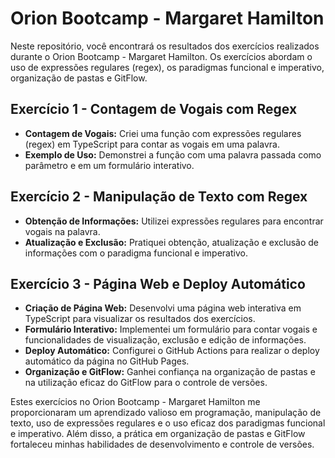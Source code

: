 # Orion Bootcamp - Margaret Hamilton

Neste repositório, você encontrará os resultados dos exercícios realizados durante o Orion Bootcamp - Margaret Hamilton. Os exercícios abordam o uso de expressões regulares (regex), os paradigmas funcional e imperativo, organização de pastas e GitFlow.

## Exercício 1 - Contagem de Vogais com Regex

- **Contagem de Vogais:** Criei uma função com expressões regulares (regex) em TypeScript para contar as vogais em uma palavra.
- **Exemplo de Uso:** Demonstrei a função com uma palavra passada como parâmetro e em um formulário interativo.

## Exercício 2 - Manipulação de Texto com Regex

- **Obtenção de Informações:** Utilizei expressões regulares para encontrar vogais na palavra.
- **Atualização e Exclusão:** Pratiquei obtenção, atualização e exclusão de informações com o paradigma funcional e imperativo.

## Exercício 3 - Página Web e Deploy Automático

- **Criação de Página Web:** Desenvolvi uma página web interativa em TypeScript para visualizar os resultados dos exercícios.
- **Formulário Interativo:** Implementei um formulário para contar vogais e funcionalidades de visualização, exclusão e edição de informações.
- **Deploy Automático:** Configurei o GitHub Actions para realizar o deploy automático da página no GitHub Pages.
- **Organização e GitFlow:** Ganhei confiança na organização de pastas e na utilização eficaz do GitFlow para o controle de versões.

Estes exercícios no Orion Bootcamp - Margaret Hamilton me proporcionaram um aprendizado valioso em programação, manipulação de texto, uso de expressões regulares e o uso eficaz dos paradigmas funcional e imperativo. Além disso, a prática em organização de pastas e GitFlow fortaleceu minhas habilidades de desenvolvimento e controle de versões.
